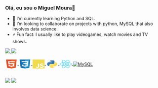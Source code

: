 ### Olá, eu sou o Miguel Moura👋



- 🌱 I’m currently learning Python and SQL.
- 👯 I’m looking to collaborate on projects with python, MySQL that also involves data science.
- ⚡ Fun fact: I usually like to play videogames, watch movies and TV shows.
  

<div>
	<a href="https://github.com/miguelmouralob">
	<img height="180cm" src="https://github-readme-stats.vercel.app/api?username=miguelmouralob&show_icons=true&theme=dark&include_all_commits=true&count_private=true" />
	<img height="180cm" src="https://github-readme-stats.vercel.app/api/top-langs/?username=miguelmouralob&layout=compact&langs_count=16&theme=dark"/>
</div>
  

<div style="display: inline_block"><br>
  <img align="center" alt="HTML" height="30" width="40" src="https://raw.githubusercontent.com/devicons/devicon/master/icons/html5/html5-original.svg">
  <img align="center" alt="CSS" height="30" width="40" src="https://raw.githubusercontent.com/devicons/devicon/master/icons/css3/css3-original.svg">
  <img align="center" alt="Js" height="30" width="40" src="https://raw.githubusercontent.com/devicons/devicon/master/icons/javascript/javascript-plain.svg">
  <img align="center" alt="Python" height="30" width="40" src="https://raw.githubusercontent.com/devicons/devicon/master/icons/python/python-original.svg">
  <img align="center" alt="React" height="30" width="40" src="https://raw.githubusercontent.com/devicons/devicon/master/icons/react/react-original.svg">
  <img align="center" alt="MySQL" height="30" width="40" src="https://cdn.jsdelivr.net/gh/devicons/devicon@latest/icons/mysql/mysql-original-wordmark.svg">          
</div>

##

<a href="https://www.linkedin.com/in/miguel-moura-16a7b4234" target="_blank"><img src="https://img.shields.io/badge/-LinkedIn-%230077B5?style=for-the-badge&logo=linkedin&logoColor=white" target="_blank"></a>
<a href = "mailto:miguelmouralob@gmail.com"><img src="https://img.shields.io/badge/-Gmail-%23333?style=for-the-badge&logo=gmail&logoColor=white" target="_blank"></a>

